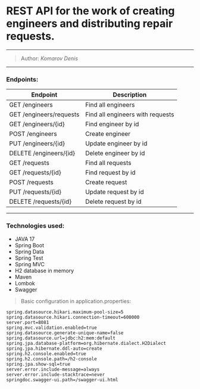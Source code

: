 # REST API for the work of creating engineers and distributing repair requests.

---

> Author: *Komarov Denis*

---

### Endpoints:

| Endpoint                | Description                      |
|-------------------------|----------------------------------|
| GET /engineers          | Find all engineers               |
| GET /engineers/requests | Find all engineers with requests |
| GET /engineers/{id}     | Find engineer by id              |
| POST /engineers         | Create engineer                  |
| PUT /engineers/{id}     | Update engineer by id            |
| DELETE /engineers/{id}  | Delete engineer by id            |
| GET /requests           | Find all requests                |
| GET /requests/{id}      | Find request by id               |
| POST /requests          | Create request                   |
| PUT /requests/{id}      | Update request by id             |
| DELETE /requests/{id}   | Delete request by id             |

---

### Technologies used:

- JAVA 17
- Spring Boot 
- Spring Data
- Spring Test
- Spring MVC
- H2 database in memory
- Maven
- Lombok
- Swagger

> Basic configuration in application.properties:
```
spring.datasource.hikari.maximum-pool-size=5
spring.datasource.hikari.connection-timeout=600000
server.port=8081
spring.mvc.validation.enabled=true
spring.datasource.generate-unique-name=false
spring.datasource.url=jdbc:h2:mem:default
spring.jpa.database-platform=org.hibernate.dialect.H2Dialect
spring.jpa.hibernate.ddl-auto=create
spring.h2.console.enabled=true
spring.h2.console.path=/h2-console
spring.jpa.show-sql=true
server.error.include-message=always
server.error.include-stacktrace=never
springdoc.swagger-ui.path=/swagger-ui.html
```

